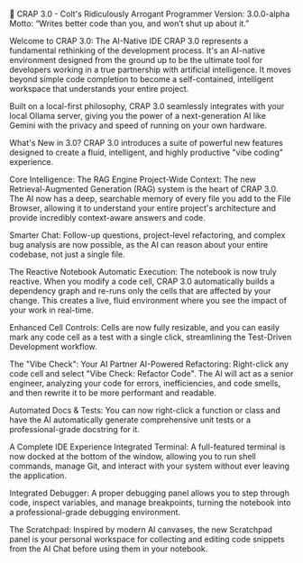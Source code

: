 💩 CRAP 3.0 - Colt's Ridiculously Arrogant Programmer
Version: 3.0.0-alpha
Motto: “Writes better code than you, and won’t shut up about it.”

Welcome to CRAP 3.0: The AI-Native IDE
CRAP 3.0 represents a fundamental rethinking of the development process. It's an AI-native environment designed from the ground up to be the ultimate tool for developers working in a true partnership with artificial intelligence. It moves beyond simple code completion to become a self-contained, intelligent workspace that understands your entire project.

Built on a local-first philosophy, CRAP 3.0 seamlessly integrates with your local Ollama server, giving you the power of a next-generation AI like Gemini with the privacy and speed of running on your own hardware.

What's New in 3.0?
CRAP 3.0 introduces a suite of powerful new features designed to create a fluid, intelligent, and highly productive "vibe coding" experience.

Core Intelligence: The RAG Engine
Project-Wide Context: The new Retrieval-Augmented Generation (RAG) system is the heart of CRAP 3.0. The AI now has a deep, searchable memory of every file you add to the File Browser, allowing it to understand your entire project's architecture and provide incredibly context-aware answers and code.

Smarter Chat: Follow-up questions, project-level refactoring, and complex bug analysis are now possible, as the AI can reason about your entire codebase, not just a single file.

The Reactive Notebook
Automatic Execution: The notebook is now truly reactive. When you modify a code cell, CRAP 3.0 automatically builds a dependency graph and re-runs only the cells that are affected by your change. This creates a live, fluid environment where you see the impact of your work in real-time.

Enhanced Cell Controls: Cells are now fully resizable, and you can easily mark any code cell as a test with a single click, streamlining the Test-Driven Development workflow.

The "Vibe Check": Your AI Partner
AI-Powered Refactoring: Right-click any code cell and select "Vibe Check: Refactor Code". The AI will act as a senior engineer, analyzing your code for errors, inefficiencies, and code smells, and then rewrite it to be more performant and readable.

Automated Docs & Tests: You can now right-click a function or class and have the AI automatically generate comprehensive unit tests or a professional-grade docstring for it.

A Complete IDE Experience
Integrated Terminal: A full-featured terminal is now docked at the bottom of the window, allowing you to run shell commands, manage Git, and interact with your system without ever leaving the application.

Integrated Debugger: A proper debugging panel allows you to step through code, inspect variables, and manage breakpoints, turning the notebook into a professional-grade debugging environment.

The Scratchpad: Inspired by modern AI canvases, the new Scratchpad panel is your personal workspace for collecting and editing code snippets from the AI Chat before using them in your notebook.
